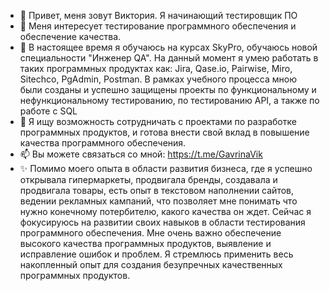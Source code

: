 - 👋 Привет, меня зовут Виктория. Я начинающий тестировщик ПО
- 👀 Меня интересует тестирование программного обеспечения и обеспечение качества.
- 🌱 В настоящее время я обучаюсь на курсах SkyPro, обучаюсь новой специальности "Инженер QA". На данный момент я умею работать в таких программных продуктах как: Jira, Qase.io, Pairwise, Miro, Sitechco, PgAdmin, Postman. В рамках учебного процесса мною были созданы и успешно защищены проекты по функциональному и нефункциональному тестированию, по тестированию API, а также по работе с SQL
- 💞️ Я ищу возможность сотрудничать с проектами по разработке программных продуктов, и готова внести свой вклад в повышение качества программного обеспечения.
- 📫 Вы можете связаться со мной: https://t.me/GavrinaVik
- ✨ Помимо моего опыта в области развития бизнеса, где я успешно открывала гипермаркеты, продвигала бренды, создавала и продвигала товары, есть опыт в текстовом наполнении сайтов, ведении рекламных кампаний, что позволяет мне понимать что нужно конечному потербителю, какого качества он ждет.
   Сейчас я фокусируюсь на развитии своих навыков в области тестирования программного обеспечения. Мне очень важно обеспечение высокого качества программных продуктов, выявление и исправление ошибок и проблем. Я стремлюсь применить весь накопленный опыт для создания безупречных качественных программных продуктов.
  


